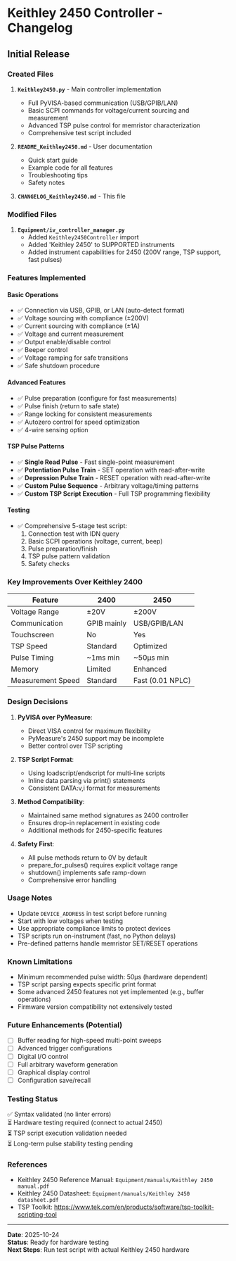 # Keithley 2450 Controller - Changelog

## Initial Release

### Created Files

1. **`Keithley2450.py`** - Main controller implementation
   - Full PyVISA-based communication (USB/GPIB/LAN)
   - Basic SCPI commands for voltage/current sourcing and measurement
   - Advanced TSP pulse control for memristor characterization
   - Comprehensive test script included

2. **`README_Keithley2450.md`** - User documentation
   - Quick start guide
   - Example code for all features
   - Troubleshooting tips
   - Safety notes

3. **`CHANGELOG_Keithley2450.md`** - This file

### Modified Files

1. **`Equipment/iv_controller_manager.py`**
   - Added `Keithley2450Controller` import
   - Added 'Keithley 2450' to SUPPORTED instruments
   - Added instrument capabilities for 2450 (200V range, TSP support, fast pulses)

### Features Implemented

#### Basic Operations
- ✅ Connection via USB, GPIB, or LAN (auto-detect format)
- ✅ Voltage sourcing with compliance (±200V)
- ✅ Current sourcing with compliance (±1A)
- ✅ Voltage and current measurement
- ✅ Output enable/disable control
- ✅ Beeper control
- ✅ Voltage ramping for safe transitions
- ✅ Safe shutdown procedure

#### Advanced Features
- ✅ Pulse preparation (configure for fast measurements)
- ✅ Pulse finish (return to safe state)
- ✅ Range locking for consistent measurements
- ✅ Autozero control for speed optimization
- ✅ 4-wire sensing option

#### TSP Pulse Patterns
- ✅ **Single Read Pulse** - Fast single-point measurement
- ✅ **Potentiation Pulse Train** - SET operation with read-after-write
- ✅ **Depression Pulse Train** - RESET operation with read-after-write  
- ✅ **Custom Pulse Sequence** - Arbitrary voltage/timing patterns
- ✅ **Custom TSP Script Execution** - Full TSP programming flexibility

#### Testing
- ✅ Comprehensive 5-stage test script:
  1. Connection test with IDN query
  2. Basic SCPI operations (voltage, current, beep)
  3. Pulse preparation/finish
  4. TSP pulse pattern validation
  5. Safety checks

### Key Improvements Over Keithley 2400

| Feature | 2400 | 2450 |
|---------|------|------|
| Voltage Range | ±20V | ±200V |
| Communication | GPIB mainly | USB/GPIB/LAN |
| Touchscreen | No | Yes |
| TSP Speed | Standard | Optimized |
| Pulse Timing | ~1ms min | ~50µs min |
| Memory | Limited | Enhanced |
| Measurement Speed | Standard | Fast (0.01 NPLC) |

### Design Decisions

1. **PyVISA over PyMeasure**: 
   - Direct VISA control for maximum flexibility
   - PyMeasure's 2450 support may be incomplete
   - Better control over TSP scripting

2. **TSP Script Format**:
   - Using loadscript/endscript for multi-line scripts
   - Inline data parsing via print() statements
   - Consistent DATA:v,i format for measurements

3. **Method Compatibility**:
   - Maintained same method signatures as 2400 controller
   - Ensures drop-in replacement in existing code
   - Additional methods for 2450-specific features

4. **Safety First**:
   - All pulse methods return to 0V by default
   - prepare_for_pulses() requires explicit voltage range
   - shutdown() implements safe ramp-down
   - Comprehensive error handling

### Usage Notes

- Update `DEVICE_ADDRESS` in test script before running
- Start with low voltages when testing
- Use appropriate compliance limits to protect devices
- TSP scripts run on-instrument (fast, no Python delays)
- Pre-defined patterns handle memristor SET/RESET operations

### Known Limitations

- Minimum recommended pulse width: 50µs (hardware dependent)
- TSP script parsing expects specific print format
- Some advanced 2450 features not yet implemented (e.g., buffer operations)
- Firmware version compatibility not extensively tested

### Future Enhancements (Potential)

- [ ] Buffer reading for high-speed multi-point sweeps
- [ ] Advanced trigger configurations
- [ ] Digital I/O control
- [ ] Full arbitrary waveform generation
- [ ] Graphical display control
- [ ] Configuration save/recall

### Testing Status

✅ Syntax validated (no linter errors)  
⏳ Hardware testing required (connect to actual 2450)  
⏳ TSP script execution validation needed  
⏳ Long-term pulse stability testing pending  

### References

- Keithley 2450 Reference Manual: `Equipment/manuals/Keithley 2450 manual.pdf`
- Keithley 2450 Datasheet: `Equipment/manuals/Keithley 2450 datasheet.pdf`
- TSP Toolkit: https://www.tek.com/en/products/software/tsp-toolkit-scripting-tool

---

**Date**: 2025-10-24  
**Status**: Ready for hardware testing  
**Next Steps**: Run test script with actual Keithley 2450 hardware

